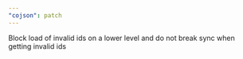 ```yaml
---
"cojson": patch
---
```


Block load of invalid ids on a lower level and do not break sync when getting invalid ids
